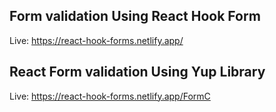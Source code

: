 ## Form validation Using React Hook Form
Live: https://react-hook-forms.netlify.app/

## React Form validation Using Yup Library
Live: https://react-hook-forms.netlify.app/FormC

